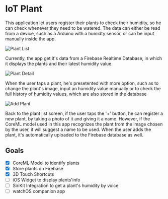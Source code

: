 # IoT Plant

This application let users register their plants to check their humidity, so he can check whenever they need to be watered. The data can either be read from a device, such as a Arduino with a humidty sensor, or can be input manually inside the app.

![Plant List](https://d3r69eeiwn2k86.cloudfront.net/items/403a1B3s0L0S3p2k3S1P/plant1.png)

Currently, the app get it's data from a Firebase Realtime Database, in which it displays the plants and their latest humidity value. 

![Plant Detail](https://d3r69eeiwn2k86.cloudfront.net/items/35162c0q0a153I2j3N2b/iotplant2.PNG)

When the user taps a plant, he's presetented with more option, such as to change the plant's image, input an humidity value manually or to check the full history of humidity values, which are also stored in the database

![Add Plant](https://d3r69eeiwn2k86.cloudfront.net/items/2m3i0c2R1L2j1U400H00/iotplant3.PNG)

Back to the plant list screen, if the user taps the '+' button, he can register a new plant, by taking a photo of it and giving it a name. However, if the CoreML model used in this app recognizes the plant from the image chosen by the user, it will suggest a name to be used. When the user adds the plant, it's automatically uploaded to the Firebase database as well.

## Goals

- [x] CoreML Model to identify plants
- [x] Store plants on Firebase
- [x] 3D Touch Shortcuts
- [ ] iOS Widget to display plants'info
- [ ] SiriKit Integration to get a plant's humidity by voice
- [ ] watchOS companion app
